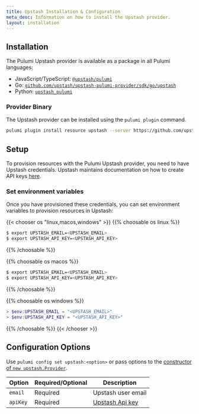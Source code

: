 ```yaml
---
title: Upstash Installation & Configuration
meta_desc: Information on how to install the Upstash provider.
layout: installation
---
```


## Installation

The Pulumi Upstash provider is available as a package in all Pulumi languages:

* JavaScript/TypeScript: [`@upstash/pulumi`](https://www.npmjs.com/package/@upstash/pulumi)
* Go: [`github.com/upstash/upstash-pulumi-provider/sdk/go/upstash`](https://pkg.go.dev/github.com/upstash/upstash-pulumi-provider/sdk)
* Python: [`upstash_pulumi`](https://pypi.org/project/upstash-pulumi/)

### Provider Binary

The Upstash provider can be installed using the `pulumi plugin` command.

```bash
pulumi plugin install resource upstash --server https://github.com/upstash/upstash-pulumi-provider/releases/download/v0.0.20
```

## Setup

To provision resources with the Pulumi Upstash provider, you need to have Upstash credentials. Upstash maintains documentation on how to create API keys [here](https://docs.upstash.com/redis/account/developerapi).

### Set environment variables

Once you have provisioned these credentials, you can set environment variables to provision resources in Upstash:

{{< chooser os "linux,macos,windows" >}}
{{% choosable os linux %}}

```bash
$ export UPSTASH_EMAIL=<UPSTASH_EMAIL>
$ export UPSTASH_API_KEY=<UPSTASH_API_KEY>
```

{{% /choosable %}}

{{% choosable os macos %}}

```bash
$ export UPSTASH_EMAIL=<UPSTASH_EMAIL>
$ export UPSTASH_API_KEY=<UPSTASH_API_KEY>
```

{{% /choosable %}}

{{% choosable os windows %}}

```powershell
> $env:UPSTASH_EMAIL = "<UPSTASH_EMAIL>"
> $env:UPSTASH_API_KEY = "<UPSTASH_API_KEY>"
```

{{% /choosable %}}
{{< /chooser >}}

## Configuration Options

Use `pulumi config set upstash:<option>` or pass options to the [constructor of `new upstash.Provider`](/registry/packages/upstash/api-docs/provider).

| Option | Required/Optional | Description |
|-----|------|----|
| `email`| Required | Upstash user email
| `apiKey`| Required | [Upstash Api key](https://console.upstash.com/account/api) |

